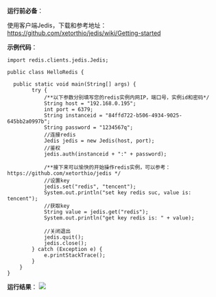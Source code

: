 **运行前必备**：

使用客户端Jedis，下载和参考地址：
https://github.com/xetorthio/jedis/wiki/Getting-started

**示例代码**：

```
import redis.clients.jedis.Jedis;

public class HelloRedis {

  public static void main(String[] args) {
        try {
            /**以下参数分别填写您的redis实例内网IP，端口号，实例id和密码*/
            String host = "192.168.0.195";
            int port = 6379;
            String instanceid = "84ffd722-b506-4934-9025-645bb2a0997b";
            String password = "1234567q";
            //连接redis
            Jedis jedis = new Jedis(host, port);
            //鉴权
            jedis.auth(instanceid + ":" + password);

            /**接下来可以愉快的开始操作redis实例，可以参考：https://github.com/xetorthio/jedis */
            //设置key
            jedis.set("redis", "tencent");
            System.out.println("set key redis suc, value is: tencent");
            //获取key
            String value = jedis.get("redis");
            System.out.println("get key redis is: " + value);

            //关闭退出
            jedis.quit();
            jedis.close();
        } catch (Exception e) {
            e.printStackTrace();
        }
    }
}
```

**运行结果**：
![](http://imgcache.tce.fsphere.cn/static/qzonestyle.gtimg.cn/qzone/vas/opensns/res/img/JAVA-1.jpg)